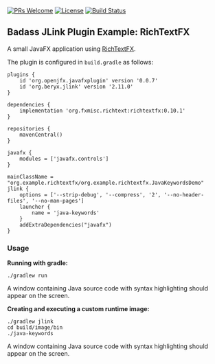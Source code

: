 [![PRs Welcome](https://img.shields.io/badge/PRs-welcome-brightgreen.svg?style=flat-square)](http://makeapullrequest.com)
[![License](https://img.shields.io/badge/License-Apache%202.0-blue.svg)](https://github.com/beryx-gist/badass-jlink-example-richtextfx/blob/master/LICENSE)
[![Build Status](https://img.shields.io/travis/beryx-gist/badass-jlink-example-richtextfx/master.svg?label=Build)](https://travis-ci.org/beryx-gist/badass-jlink-example-richtextfx)

## Badass JLink Plugin Example: RichTextFX ##

A small JavaFX application using [RichTextFX](https://github.com/FXMisc/RichTextFX).

The plugin is configured in `build.gradle` as follows:

```
plugins {
    id 'org.openjfx.javafxplugin' version '0.0.7'
    id 'org.beryx.jlink' version '2.11.0'
}

dependencies {
    implementation 'org.fxmisc.richtext:richtextfx:0.10.1'
}

repositories {
    mavenCentral()
}

javafx {
    modules = ['javafx.controls']
}

mainClassName = "org.example.richtextfx/org.example.richtextfx.JavaKeywordsDemo"
jlink {
    options = ['--strip-debug', '--compress', '2', '--no-header-files', '--no-man-pages']
    launcher {
        name = 'java-keywords'
    }
    addExtraDependencies("javafx")
}
```

### Usage
**Running with gradle:**
```
./gradlew run
```

A window containing Java source code with syntax highlighting should appear on the screen.


**Creating and executing a custom runtime image:**
```
./gradlew jlink
cd build/image/bin
./java-keywords
```

A window containing Java source code with syntax highlighting should appear on the screen.
